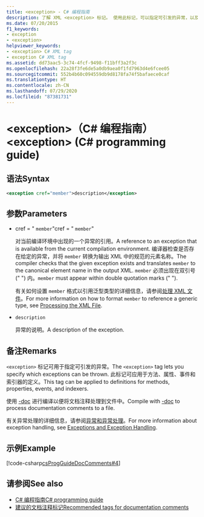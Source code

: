 ```yaml
---
title: <exception> - C# 编程指南
description: 了解 XML <exception> 标记。 使用此标记，可以指定可引发的异常，以及可应用于方法、属性、事件和索引器的异常。
ms.date: 07/20/2015
f1_keywords:
- exception
- <exception>
helpviewer_keywords:
- <exception> C# XML tag
- exception C# XML tag
ms.assetid: dd73aac5-3c74-4fcf-9498-f11bff3a2f3c
ms.openlocfilehash: 22a28f3fe6de5a0db9aea0f1fd7963d4e6fcee05
ms.sourcegitcommit: 552b4b60c094559db9d8178fa74f5bafaece0caf
ms.translationtype: HT
ms.contentlocale: zh-CN
ms.lasthandoff: 07/29/2020
ms.locfileid: "87381731"
---
```

# <a name="exception-c-programming-guide"></a><span data-ttu-id="e0fdf-104">\<exception>（C# 编程指南）</span><span class="sxs-lookup"><span data-stu-id="e0fdf-104">\<exception> (C# programming guide)</span></span>

## <a name="syntax"></a><span data-ttu-id="e0fdf-105">语法</span><span class="sxs-lookup"><span data-stu-id="e0fdf-105">Syntax</span></span>

```xml
<exception cref="member">description</exception>
```

## <a name="parameters"></a><span data-ttu-id="e0fdf-106">参数</span><span class="sxs-lookup"><span data-stu-id="e0fdf-106">Parameters</span></span>

- <span data-ttu-id="e0fdf-107">cref = " `member`"</span><span class="sxs-lookup"><span data-stu-id="e0fdf-107">cref = " `member`"</span></span>

  <span data-ttu-id="e0fdf-108">对当前编译环境中出现的一个异常的引用。</span><span class="sxs-lookup"><span data-stu-id="e0fdf-108">A reference to an exception that is available from the current compilation environment.</span></span> <span data-ttu-id="e0fdf-109">编译器检查是否存在给定的异常，并将 `member` 转换为输出 XML 中的规范的元素名称。</span><span class="sxs-lookup"><span data-stu-id="e0fdf-109">The compiler checks that the given exception exists and translates `member` to the canonical element name in the output XML.</span></span> <span data-ttu-id="e0fdf-110">`member` 必须出现在双引号 (" ") 内。</span><span class="sxs-lookup"><span data-stu-id="e0fdf-110">`member` must appear within double quotation marks (" ").</span></span>

  <span data-ttu-id="e0fdf-111">有关如何设置 `member` 格式以引用泛型类型的详细信息，请参阅[处理 XML 文件](processing-the-xml-file.md)。</span><span class="sxs-lookup"><span data-stu-id="e0fdf-111">For more information on how to format `member` to reference a generic type, see [Processing the XML File](processing-the-xml-file.md).</span></span>

- `description`

  <span data-ttu-id="e0fdf-112">异常的说明。</span><span class="sxs-lookup"><span data-stu-id="e0fdf-112">A description of the exception.</span></span>

## <a name="remarks"></a><span data-ttu-id="e0fdf-113">备注</span><span class="sxs-lookup"><span data-stu-id="e0fdf-113">Remarks</span></span>

<span data-ttu-id="e0fdf-114">`<exception>` 标记可用于指定可引发的异常。</span><span class="sxs-lookup"><span data-stu-id="e0fdf-114">The `<exception>` tag lets you specify which exceptions can be thrown.</span></span> <span data-ttu-id="e0fdf-115">此标记可应用于方法、属性、事件和索引器的定义。</span><span class="sxs-lookup"><span data-stu-id="e0fdf-115">This tag can be applied to definitions for methods, properties, events, and indexers.</span></span>

<span data-ttu-id="e0fdf-116">使用 [-doc](../../language-reference/compiler-options/doc-compiler-option.md) 进行编译以便将文档注释处理到文件中。</span><span class="sxs-lookup"><span data-stu-id="e0fdf-116">Compile with [-doc](../../language-reference/compiler-options/doc-compiler-option.md) to process documentation comments to a file.</span></span>

<span data-ttu-id="e0fdf-117">有关异常处理的详细信息，请参阅[异常和异常处理](../exceptions/index.md)。</span><span class="sxs-lookup"><span data-stu-id="e0fdf-117">For more information about exception handling, see [Exceptions and Exception Handling](../exceptions/index.md).</span></span>

## <a name="example"></a><span data-ttu-id="e0fdf-118">示例</span><span class="sxs-lookup"><span data-stu-id="e0fdf-118">Example</span></span>

[!code-csharp[csProgGuideDocComments#4](~/samples/snippets/csharp/VS_Snippets_VBCSharp/csProgGuideDocComments/CS/DocComments.cs#4)]

## <a name="see-also"></a><span data-ttu-id="e0fdf-119">请参阅</span><span class="sxs-lookup"><span data-stu-id="e0fdf-119">See also</span></span>

- [<span data-ttu-id="e0fdf-120">C# 编程指南</span><span class="sxs-lookup"><span data-stu-id="e0fdf-120">C# programming guide</span></span>](../index.md)
- [<span data-ttu-id="e0fdf-121">建议的文档注释标记</span><span class="sxs-lookup"><span data-stu-id="e0fdf-121">Recommended tags for documentation comments</span></span>](recommended-tags-for-documentation-comments.md)
